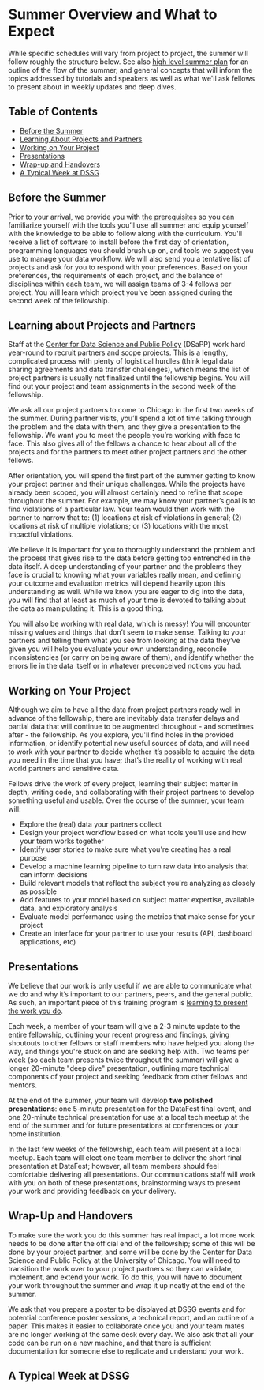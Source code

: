 # Summer Overview and What to Expect

While specific schedules will vary from project to project, the summer will follow roughly the structure below. See also [high level summer plan](high-level-summer-plan.pdf) for an outline of the flow of the summer, and general concepts that will inform the topics addressed by tutorials and speakers as well as what we'll ask fellows to present about in weekly updates and deep dives.

## Table of Contents
- [Before the Summer](#before-the-summer)
- [Learning About Projects and Partners](#learning-about-projects-and-partners)
- [Working on Your Project](#working-on-your-project)
- [Presentations](#presentations)
- [Wrap-up and Handovers](#wrap-up-and-handovers)
- [A Typical Week at DSSG](#a-typical-week-at-dssg) 


## Before the Summer

Prior to your arrival, we provide you with [the prerequisites](https://github.com/dssg/hitchhikers-guide/tree/master/curriculum/prerequisites) so you can familiarize yourself with the tools you’ll use all summer and equip yourself with the knowledge to be able to follow along with the curriculum. You'll receive a list of software to install before the first day of orientation, programming languages you should brush up on, and tools we suggest you use to manage your data workflow. We will also send you a tentative list of projects and ask for you to respond with your preferences. Based on your preferences, the requirements of each project, and the balance of disciplines within each team, we will assign teams of 3-4 fellows per project. You will learn which project you've been assigned during the second week of the fellowship.

## Learning about Projects and Partners

Staff at the [Center for Data Science and Public Policy](http://dsapp.uchicago.edu/) (DSaPP) work hard year-round to recruit partners and scope projects. This is a lengthy, complicated process with plenty of logistical hurdles (think legal data sharing agreements and data transfer challenges), which means the list of project partners is usually not finalized until the fellowship begins. You will find out your project and team assignments in the second week of the fellowship.

We ask all our project partners to come to Chicago in the first two weeks of the summer. During partner visits, you’ll spend a lot of time talking through the problem and the data with them, and they give a presentation to the fellowship. We want you to meet the people you’re working with face to face. This also gives all of the fellows a chance to hear about all of the projects and for the partners to meet other project partners and the other fellows.

After orientation, you will spend the first part of the summer getting to know your project partner and their unique challenges. While the projects have already been scoped, you will almost certainly need to refine that scope throughout the summer. For example, we may know your partner’s goal is to find violations of a particular law. Your team would then work with the partner to narrow that to: (1) locations at risk of violations in general; (2) locations at risk of multiple violations; or (3) locations with the most impactful violations.

We believe it is important for you to thoroughly understand the problem and the process that gives rise to the data before getting too entrenched in the data itself. A deep understanding of your partner and the problems they face is crucial to knowing what your variables really mean, and defining your outcome and evaluation metrics will depend heavily upon this understanding as well. While we know you are eager to dig into the data, you will find that at least as much of your time is devoted to talking about the data as manipulating it. This is a good thing.  

You will also be working with real data, which is messy! You will encounter missing values and things that don’t seem to make sense. Talking to your partners and telling them what you see from looking at the data they’ve given you will help you evaluate your own understanding, reconcile inconsistencies (or carry on being aware of them), and identify whether the errors lie in the data itself or in whatever preconceived notions you had.

## Working on Your Project

Although we aim to have all the data from project partners ready well in advance of the fellowship, there are inevitably data transfer delays and partial data that will continue to be augmented throughout - and sometimes after - the fellowship. As you explore, you'll find holes in the provided information, or identify potential new useful sources of data, and will need to work with your partner to decide whether it’s possible to acquire the data you need in the time that you have; that’s the reality of working with real world partners and sensitive data.

Fellows drive the work of every project, learning their subject matter in depth, writing code, and collaborating with their project partners to develop something useful and usable. Over the course of the summer, your team will:

* Explore the (real) data your partners collect
* Design your project workflow based on what tools you'll use and how your team works together
* Identify user stories to make sure what you're creating has a real purpose
* Develop a machine learning pipeline to turn raw data into analysis that can inform decisions
* Build relevant models that reflect the subject you're analyzing as closely as possible
* Add features to your model based on subject matter expertise, available data, and exploratory analysis
* Evaluate model performance using the metrics that make sense for your project
* Create an interface for your partner to use your results (API, dashboard applications, etc) 

## Presentations

We believe that our work is only useful if we are able to communicate what we do and why it’s important to our partners, peers, and the general public. As such, an important piece of this training program is [learning to present the work you do](https://github.com/dssg/hitchhikers-guide/tree/master/curriculum/presentation-skills). 

Each week, a member of your team will give a 2-3 minute update to the entire fellowship, outlining your recent progress and findings, giving shoutouts to other fellows or staff members who have helped you along the way, and things you're stuck on and are seeking help with. Two teams per week (so each team presents twice throughout the summer) will give a longer 20-minute "deep dive" presentation, outlining more technical components of your project and seeking feedback from other fellows and mentors.

At the end of the summer, your team will develop **two polished presentations**: one 5-minute presentation for the DataFest final event, and one 20-minute technical presentation for use at a local tech meetup at the end of the summer and for future presentations at conferences or your home institution. 

In the last few weeks of the fellowship, each team will present at a local meetup. Each team will elect one team member to deliver the short final presentation at DataFest; however, all team members should feel comfortable delivering all presentations. Our communications staff will work with you on both of these presentations, brainstorming ways to present your work and providing feedback on your delivery.

## Wrap-Up and Handovers 

To make sure the work you do this summer has real impact, a lot more work needs to be done after the official end of the fellowship; some of this will be done by your project partner, and some will be done by the Center for Data Science and Public Policy at the University of Chicago. You will need to transition the work over to your project partners so they can validate, implement, and extend your work. To do this, you will have to document your work throughout the summer and wrap it up neatly at the end of the summer. 

We ask that you prepare a poster to be displayed at DSSG events and for potential conference poster sessions, a technical report, and an outline of a paper. This makes it easier to collaborate once you and your team mates are no longer working at the same desk every day. We also ask that all your code can be run on a new machine, and that there is sufficient documentation for someone else to replicate and understand your work.


## A Typical Week at DSSG 

